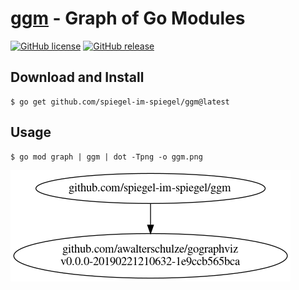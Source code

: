 # [ggm] - Graph of Go Modules

[![GitHub license](https://img.shields.io/badge/license-Apache%202-blue.svg)](https://raw.githubusercontent.com/spiegel-im-spiegel/ggm/master/LICENSE)
[![GitHub release](http://img.shields.io/github/release/spiegel-im-spiegel/ggm.svg)](https://github.com/spiegel-im-spiegel/ggm/releases/latest)

## Download and Install

```
$ go get github.com/spiegel-im-spiegel/ggm@latest
```

## Usage

```
$ go mod graph | ggm | dot -Tpng -o ggm.png
```

![ggm](./ggm.png)

[ggm]: https://github.com/spiegel-im-spiegel/ggm "spiegel-im-spiegel/ggm: Graph of Go Modules"
